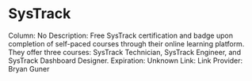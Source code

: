# SysTrack

Column: No
Description: Free SysTrack certification and badge upon completion of self-paced courses through their online learning platform. They offer three courses: SysTrack Technician, SysTrack Engineer, and SysTrack Dashboard Designer.
Expiration: Unknown
Link: Link
Provider: Bryan Guner
